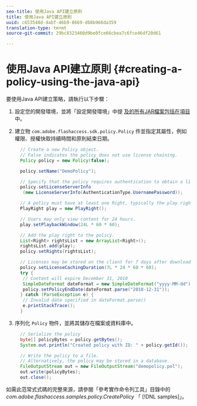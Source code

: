 ```yaml
---
seo-title: 使用Java API建立原則
title: 使用Java API建立原則
uuid: c653548d-4abf-46b9-8669-d68b966da359
translation-type: tm+mt
source-git-commit: 29bc8323460d9be0fce66cbea7c6fce46df20d61

---
```



# 使用Java API建立原則 {#creating-a-policy-using-the-java-api}

要使用Java API建立策略，請執行以下步驟：

1. 設定您的開發環境，並將「設定開發環境」中提 [及的所有JAR檔案包括在項目](../../aaxs-protecting-content/content-setting-up-the-sdk/content-setting-up-the-dev-env.md) 中。
1. 建立物 `com.adobe.flashaccess.sdk.policy.Policy` 件並指定其屬性，例如權限、授權快取持續時間和原則結束日期。

   ```java
     // Create a new Policy object.  
     // False indicates the policy does not use license chaining.  
     Policy policy = new Policy(false);  
   
     policy.setName("DemoPolicy");  
   
     // Specify that the policy requires authentication to obtain a license.  
     policy.setLicenseServerInfo  
      (new LicenseServerInfo(AuthenticationType.UsernamePassword));  
   
     // A policy must have at least one Right, typically the play right  
     PlayRight play = new PlayRight();  
   
     // Users may only view content for 24 hours.  
     play.setPlaybackWindow(24L * 60 * 60);  
   
     // Add the play right to the policy.  
     List<Right> rightsList = new ArrayList<Right>();  
     rightsList.add(play);  
     policy.setRights(rightsList);  
   
     // Licenses may be stored on the client for 7 days after downloading  
     policy.setLicenseCachingDuration(7L * 24 * 60 * 60);  
     try {  
      // Content will expire December 31, 2010  
      SimpleDateFormat dateFormat = new SimpleDateFormat("yyyy-MM-dd");  
      policy.setPolicyEndDate(dateFormat.parse("2010-12-31"));  
     } catch (ParseException e) {  
      // Invalid date specified in dateFormat.parse()  
      e.printStackTrace();  
     }
   ```

1. 序列化 `Policy` 物件，並將其儲存在檔案或資料庫中。

   ```java
     // Serialize the policy  
     byte[] policyBytes = policy.getBytes();  
     System.out.println("Created policy with ID: " + policy.getId());  
   
     // Write the policy to a file.   
     // Alternatively, the policy may be stored in a database.  
     FileOutputStream out = new FileOutputStream("demopolicy.pol");  
     out.write(policyBytes);  
     out.close();
   ```

如需此范常式式碼的完整來源，請參閱「參考實作命令列工具」目錄中的 *com.adobe.flashaccess.samples.policy.CreatePolicy* 「 [!DNL samples]」。
